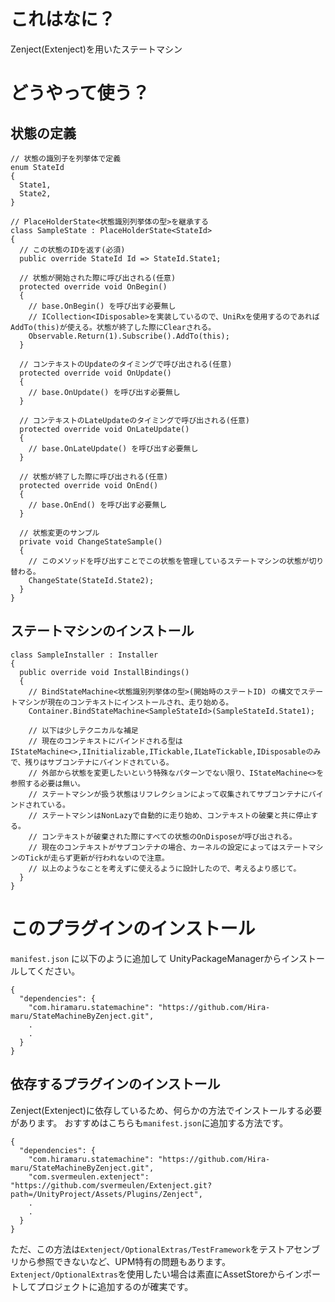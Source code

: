 # これはなに？
Zenject(Extenject)を用いたステートマシン

# どうやって使う？

## 状態の定義
```
// 状態の識別子を列挙体で定義
enum StateId
{
  State1,
  State2,
}

// PlaceHolderState<状態識別列挙体の型>を継承する
class SampleState : PlaceHolderState<StateId>
{
  // この状態のIDを返す(必須)
  public override StateId Id => StateId.State1;
  
  // 状態が開始された際に呼び出される(任意)
  protected override void OnBegin()
  {
    // base.OnBegin() を呼び出す必要無し
    // ICollection<IDisposable>を実装しているので、UniRxを使用するのであればAddTo(this)が使える。状態が終了した際にClearされる。
    Observable.Return(1).Subscribe().AddTo(this);
  }
  
  // コンテキストのUpdateのタイミングで呼び出される(任意)
  protected override void OnUpdate()
  {
    // base.OnUpdate() を呼び出す必要無し
  }
  
  // コンテキストのLateUpdateのタイミングで呼び出される(任意)
  protected override void OnLateUpdate()
  {
    // base.OnLateUpdate() を呼び出す必要無し
  }
  
  // 状態が終了した際に呼び出される(任意)
  protected override void OnEnd()
  {
    // base.OnEnd() を呼び出す必要無し
  }
  
  // 状態変更のサンプル
  private void ChangeStateSample()
  {
    // このメソッドを呼び出すことでこの状態を管理しているステートマシンの状態が切り替わる。
    ChangeState(StateId.State2);
  }
}
```

## ステートマシンのインストール
```
class SampleInstaller : Installer
{
  public override void InstallBindings()
  {
    // BindStateMachine<状態識別列挙体の型>(開始時のステートID) の構文でステートマシンが現在のコンテキストにインストールされ、走り始める。
    Container.BindStateMachine<SampleStateId>(SampleStateId.State1);
    
    // 以下は少しテクニカルな補足
    // 現在のコンテキストにバインドされる型はIStateMachine<>,IInitializable,ITickable,ILateTickable,IDisposableのみで、残りはサブコンテナにバインドされている。
    // 外部から状態を変更したいという特殊なパターンでない限り、IStateMachine<>を参照する必要は無い。
    // ステートマシンが扱う状態はリフレクションによって収集されてサブコンテナにバインドされている。
    // ステートマシンはNonLazyで自動的に走り始め、コンテキストの破棄と共に停止する。
    // コンテキストが破棄された際にすべての状態のOnDisposeが呼び出される。
    // 現在のコンテキストがサブコンテナの場合、カーネルの設定によってはステートマシンのTickが走らず更新が行われないので注意。
    // 以上のようなことを考えずに使えるように設計したので、考えるより感じて。
  }
}
```

# このプラグインのインストール
`manifest.json` に以下のように追加して UnityPackageManagerからインストールしてください。
```
{
  "dependencies": {
    "com.hiramaru.statemachine": "https://github.com/Hira-maru/StateMachineByZenject.git",
    .
    .
  }
}
```

## 依存するプラグインのインストール
Zenject(Extenject)に依存しているため、何らかの方法でインストールする必要があります。
おすすめはこちらも`manifest.json`に追加する方法です。
```
{
  "dependencies": {
    "com.hiramaru.statemachine": "https://github.com/Hira-maru/StateMachineByZenject.git",
    "com.svermeulen.extenject": "https://github.com/svermeulen/Extenject.git?path=/UnityProject/Assets/Plugins/Zenject",
    .
    .
  }
}
```
ただ、この方法は`Extenject/OptionalExtras/TestFramework`をテストアセンブリから参照できないなど、UPM特有の問題もあります。
`Extenject/OptionalExtras`を使用したい場合は素直にAssetStoreからインポートしてプロジェクトに追加するのが確実です。
